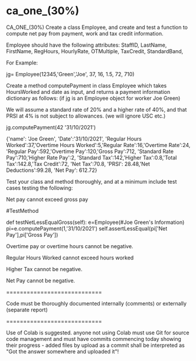 # ca_one_(30%)
CA_ONE_(30%) Create a class Employee, and create and test a function to compute net pay from payment, work and tax credit information.

Employee should have the following attributes: StaffID, LastName, FirstName, RegHours, HourlyRate, OTMultiple, TaxCredit, StandardBand,

For Example:

jg= Employee(12345,'Green','Joe', 37, 16, 1.5, 72, 710)

Create a method computePayment in class Employee which takes HoursWorked and date as input, and returns a payment information dictionary as follows: (if jg is an Employee object for worker Joe Green)

We will assume a standard rate of 20% and a higher rate of 40%, and that PRSI at 4% is not subject to allowances. (we will ignore USC etc.)

jg.computePayment(42 '31/10/2021')

{'name': 'Joe Green', 'Date':'31/10/2021', 'Regular Hours Worked':37,'Overtime Hours Worked':5,'Regular Rate':16,'Overtime Rate':24, 'Regular Pay':592,'Overtime Pay':120,'Gross Pay':712, 'Standard Rate Pay':710,'Higher Rate Pay':2, 'Standard Tax':142,'Higher Tax':0.8,'Total Tax':142.8,'Tax Credit':72, 'Net Tax':70.8, 'PRSI': 28.48,'Net Deductions':99.28, 'Net Pay': 612.72}

Test your class and method thoroughly, and at a minimum include test cases testing the following:

Net pay cannot exceed gross pay

#TestMethod

def testNetLessEqualGross(self): e=Employee(#Joe Green's Information) pi=e.computePayment(1,'31/10/2021') self.assertLessEqual(pi['Net Pay'],pi['Gross Pay'])

Overtime pay or overtime hours cannot be negative.

Regular Hours Worked cannot exceed hours worked

Higher Tax cannot be negative.

Net Pay cannot be negative.

============================

Code must be thoroughly documented internally (comments) or externally (separate report)

============================

Use of Colab is suggested. anyone not using Colab must use Git for source code management and must have commits commencing today showing their progress - added files by upload as a commit shall be interpreted as "Got the answer somewhere and uploaded it"!
